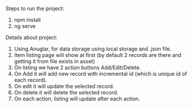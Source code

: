 Steps to run the project:

1. npm install
2. ng serve

Details about project:
1. Using Anuglar, for data storage using local storage and .json file.
2. Item listing page will show at first (by default 2 records are there and getting it from file exists in asset)
3. On listing we have 2 action buttons Add/Edit/Delete.
4. On Add it will add new record with incremental id (which is unique id of each record).
5. On edit it will update the selected record.
6. On delete it will delete the selected record.
7. On each action, listing will update after each action.
